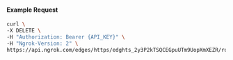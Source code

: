 <!-- Code generated for API Clients. DO NOT EDIT. -->

#### Example Request

```bash
curl \
-X DELETE \
-H "Authorization: Bearer {API_KEY}" \
-H "Ngrok-Version: 2" \
https://api.ngrok.com/edges/https/edghts_2y3P2kTSQCEGpuUTm9UopXmXEZR/routes/edghtsrt_2y3P2mtyK4y82tFNVa0PO3VOqRz/saml
```
